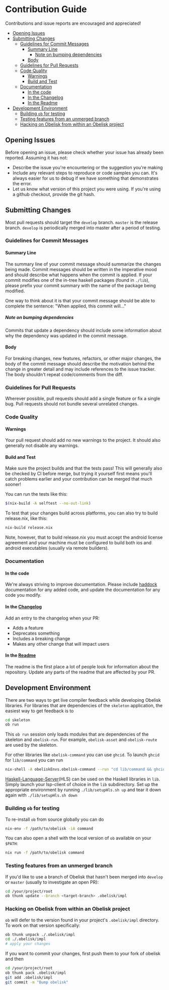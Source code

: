 # Contribution Guide <!-- omit in toc -->

Contributions and issue reports are encouraged and appreciated!

- [Opening Issues](#opening-issues)
- [Submitting Changes](#submitting-changes)
  - [Guidelines for Commit Messages](#guidelines-for-commit-messages)
    - [Summary Line](#summary-line)
      - [Note on bumping dependencies](#note-on-bumping-dependencies)
    - [Body](#body)
  - [Guidelines for Pull Requests](#guidelines-for-pull-requests)
  - [Code Quality](#code-quality)
    - [Warnings](#warnings)
    - [Build and Test](#build-and-test)
  - [Documentation](#documentation)
    - [In the code](#in-the-code)
    - [In the Changelog](#in-the-changelog)
    - [In the Readme](#in-the-readme)
- [Development Environment](#development-environment)
  - [Building `ob` for testing](#building-ob-for-testing)
  - [Testing features from an unmerged branch](#testing-features-from-an-unmerged-branch)
  - [Hacking on Obelisk from within an Obelisk project](#hacking-on-obelisk-from-within-an-obelisk-project)

## Opening Issues

Before opening an issue, please check whether your issue has already been reported. Assuming it has not:

* Describe the issue you're encountering or the suggestion you're making
* Include any relevant steps to reproduce or code samples you can. It's always easier for us to debug if we have something that demonstrates the error.
* Let us know what version of this project you were using. If you're using a github checkout, provide the git hash.

## Submitting Changes

Most pull requests should target the `develop` branch. `master` is the release branch. `develop` is periodically merged into master after a period of testing.

### Guidelines for Commit Messages

#### Summary Line
The summary line of your commit message should summarize the changes being made. Commit messages should be written in the imperative mood and should describe what happens when the commit is applied. If your commit modifies one of the in-tree haskell packages (found in `./lib`), please prefix your commit summary with the name of the package being modified.

One way to think about it is that your commit message should be able to complete the sentence:
"When applied, this commit will..."

##### Note on bumping dependencies
Commits that update a dependency should include some information about why the dependency was updated in the commit message.

#### Body
For breaking changes, new features, refactors, or other major changes, the body of the commit message should describe the motivation behind the change in greater detail and may include references to the issue tracker. The body shouldn't repeat code/comments from the diff.

### Guidelines for Pull Requests

Wherever possible, pull requests should add a single feature or fix a single bug. Pull requests should not bundle several unrelated changes.


### Code Quality

#### Warnings

Your pull request should add no new warnings to the project. It should also generally not disable any warnings.

#### Build and Test

Make sure the project builds and that the tests pass! This will generally also be checked by CI before merge, but trying it yourself first means you'll catch problems earlier and your contribution can be merged that much sooner!

You can run the tests like this:
```bash
$(nix-build -A selftest --no-out-link)
```

To test that your changes build across platforms, you can also try to build release.nix, like this:
```bash
nix-build release.nix
```

Note, however, that to build release.nix you must accept the android license agreement and your machine must be configured to build both ios and android executables (usually via remote builders).


### Documentation

#### In the code
We're always striving to improve documentation. Please include [haddock](https://haskell-haddock.readthedocs.io/en/latest/index.html) documentation for any added code, and update the documentation for any code you modify.

#### In the [Changelog](ChangeLog.md)
Add an entry to the changelog when your PR:
* Adds a feature
* Deprecates something
* Includes a breaking change
* Makes any other change that will impact users

#### In the [Readme](README.md)
The readme is the first place a lot of people look for information about the repository. Update any parts of the readme that are affected by your PR.

## Development Environment

There are two ways to get live compiler feedback while developing Obelisk libraries. For libraries that are dependencies of the `skeleton` application, the easiest way to get feedback is to

```bash
cd skeleton
ob run
```

This `ob run` session only loads modules that are dependencies of the skeleton and `obelisk-run`. For example, `obelisk-asset` and `obelisk-route` are used by the skeleton.

For other libraries like `obelisk-command` you can use `ghcid`. To launch `ghcid` for `lib/command` you can run

```bash
nix-shell -A obeliskEnvs.obelisk-command --run "cd lib/command && ghcid"
```

[Haskell-Language-Server](https://haskell-language-server.readthedocs.io/en/latest/)(HLS) can be used on the Haskell libraries in `lib`. Simply launch your lsp-client of choice in the `lib` subdirectory. Set up the appropriate environment by running `./lib/setupHls.sh up` and tear it down again with `./lib/setupHls.sh down`

### Building `ob` for testing

To re-install `ob` from source globally you can do

```bash
nix-env -f /path/to/obelisk -iA command
```

You can also open a shell with the local version of `ob` available on your `$PATH`:

```bash
nix run -f /path/to/obelisk command
```

### Testing features from an unmerged branch

If you'd like to use a branch of Obelisk that hasn't been merged into `develop` or `master` (usually to investigate an open PR):

```bash
cd /your/project/root
ob thunk update --branch <target-branch> .obelisk/impl
```

### Hacking on Obelisk from within an Obelisk project

`ob` will defer to the version found in your project's `.obelisk/impl` directory. To work on that version specifically:

```bash
ob thunk unpack ./.obelisk/impl
cd ./.obelisk/impl
# apply your changes
```

If you want to commit your changes, first push them to your fork of obelisk and then

```bash
cd /your/project/root
ob thunk pack .obelisk/impl
git add .obelisk/impl
git commit -m "Bump obelisk"
```
